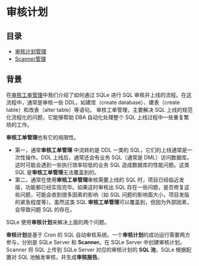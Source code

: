 # 审核计划

## 目录
* [审核计划管理](auditplan_management.md)
* [Scanner管理](scanner_management.md)

## 背景
在[审核工单管理](TODO)中我们介绍了如何通过 SQLe 进行 SQL 审核并上线的流程。在这流程中，通常是审核一些 DDL，如建库（create database）、建表（create table）和改表（alter table）等语句。
审核工单管理，主要解决 SQL 上线的规范化流程化的问题，它能够帮助 DBA 自动化处理整个 SQL 上线过程中一些重复繁琐的工作。

**审核工单管理**也有它的局限性。

* 第一，通常**审核工单管理** 中流转的是 DDL 一类的 SQL，它们的上线通常是一次性操作。DDL 上线后，通常还会有业务 SQL（通常是 DML）访问数据库。这时可能会遇到一些执行效率较低的业务 SQL 造成数据库的性能问题。这类 SQL 是**审核工单管理**无法覆盖到的。
* 第二，通常在使用**审核工单管理**审核需要上线的 SQL 时，项目已经临近发版，功能都已经实现完毕。如果这时审核出 SQL 存在一些问题，是否修复这些问题，可能会收到很多因素的影响（如 SQL 问题的影响面大小，项目发版的紧急程度等）。虽然这类 SQL **审核工单管理**可以覆盖到，但因为外部因素，会导致问题 SQL 的存在。

SQLe 使用**审核计划**来解决上面的两个问题。

**审核计划**是基于 Cron 的 SQL 自动审核系统。一个**审核计划**的成功运行需要两方参与，分别是 SQLe Server 和 **Scanner**。在 SQLe Server 中创建审核计划。Scanner 将 SQL 上传到 SQLe Server 对应的审核计划的 **SQL 池**，SQLe 根据配置对 SQL 池触发审核，并生成**审核报告**。